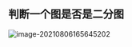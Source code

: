 ## 判断一个图是否是二分图





![image-20210806165645202](D:\Dev\SrcCode\geek-algorithm-leetcode\src\main\leetcode_manuscripts\graph\判断一个图是否是二分图.assets\image-20210806165645202.png)